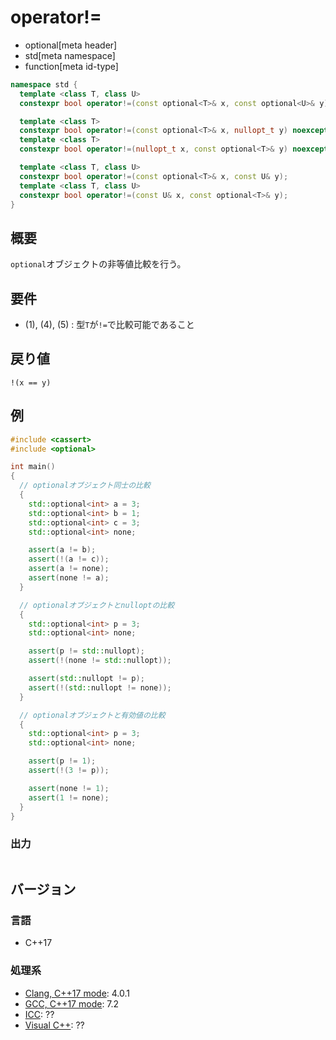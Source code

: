 # operator!=
* optional[meta header]
* std[meta namespace]
* function[meta id-type]

```cpp
namespace std {
  template <class T, class U>
  constexpr bool operator!=(const optional<T>& x, const optional<U>& y); // (1)

  template <class T>
  constexpr bool operator!=(const optional<T>& x, nullopt_t y) noexcept; // (2)
  template <class T>
  constexpr bool operator!=(nullopt_t x, const optional<T>& y) noexcept; // (3)

  template <class T, class U>
  constexpr bool operator!=(const optional<T>& x, const U& y);           // (4)
  template <class T, class U>
  constexpr bool operator!=(const U& x, const optional<T>& y);           // (5)
}
```

## 概要
`optional`オブジェクトの非等値比較を行う。


## 要件
- (1), (4), (5) : 型`T`が`!=`で比較可能であること


## 戻り値
`!(x == y)`


## 例
```cpp
#include <cassert>
#include <optional>

int main()
{
  // optionalオブジェクト同士の比較
  {
    std::optional<int> a = 3;
    std::optional<int> b = 1;
    std::optional<int> c = 3;
    std::optional<int> none;

    assert(a != b);
    assert(!(a != c));
    assert(a != none);
    assert(none != a);
  }

  // optionalオブジェクトとnulloptの比較
  {
    std::optional<int> p = 3;
    std::optional<int> none;

    assert(p != std::nullopt);
    assert(!(none != std::nullopt));

    assert(std::nullopt != p);
    assert(!(std::nullopt != none));
  }

  // optionalオブジェクトと有効値の比較
  {
    std::optional<int> p = 3;
    std::optional<int> none;

    assert(p != 1);
    assert(!(3 != p));

    assert(none != 1);
    assert(1 != none);
  }
}
```

### 出力
```
```

## バージョン
### 言語
- C++17

### 処理系
- [Clang, C++17 mode](/implementation.md#clang): 4.0.1
- [GCC, C++17 mode](/implementation.md#gcc): 7.2
- [ICC](/implementation.md#icc): ??
- [Visual C++](/implementation.md#visual_cpp): ??
